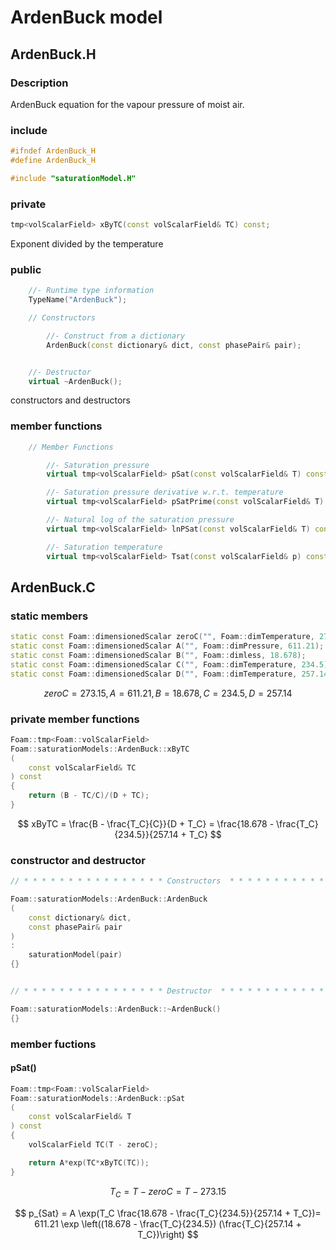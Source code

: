 # ArdenBuck model

## ArdenBuck.H

### Description

ArdenBuck equation for the vapour pressure of moist air.

### include

```cpp
#ifndef ArdenBuck_H
#define ArdenBuck_H

#include "saturationModel.H"
```

### private

```cpp
tmp<volScalarField> xByTC(const volScalarField& TC) const;
```

Exponent divided by the temperature

### public

```cpp
    //- Runtime type information
    TypeName("ArdenBuck");

    // Constructors

        //- Construct from a dictionary
        ArdenBuck(const dictionary& dict, const phasePair& pair);


    //- Destructor
    virtual ~ArdenBuck();
```

constructors and destructors

### member functions

```cpp
    // Member Functions

        //- Saturation pressure
        virtual tmp<volScalarField> pSat(const volScalarField& T) const;

        //- Saturation pressure derivative w.r.t. temperature
        virtual tmp<volScalarField> pSatPrime(const volScalarField& T) const;

        //- Natural log of the saturation pressure
        virtual tmp<volScalarField> lnPSat(const volScalarField& T) const;

        //- Saturation temperature
        virtual tmp<volScalarField> Tsat(const volScalarField& p) const;
```

## ArdenBuck.C

### static members

```cpp
static const Foam::dimensionedScalar zeroC("", Foam::dimTemperature, 273.15);
static const Foam::dimensionedScalar A("", Foam::dimPressure, 611.21);
static const Foam::dimensionedScalar B("", Foam::dimless, 18.678);
static const Foam::dimensionedScalar C("", Foam::dimTemperature, 234.5);
static const Foam::dimensionedScalar D("", Foam::dimTemperature, 257.14);
```

$$
zeroC = 273.15, A = 611.21, B = 18.678, C = 234.5, D = 257.14
$$

### private member functions

```cpp
Foam::tmp<Foam::volScalarField>
Foam::saturationModels::ArdenBuck::xByTC
(
    const volScalarField& TC
) const
{
    return (B - TC/C)/(D + TC);
}
```

$$
xByTC = \frac{B - \frac{T_C}{C}}{D + T_C} = \frac{18.678 - \frac{T_C}{234.5}}{257.14 + T_C}
$$

### constructor and destructor

```cpp
// * * * * * * * * * * * * * * * * Constructors  * * * * * * * * * * * * * * //

Foam::saturationModels::ArdenBuck::ArdenBuck
(
    const dictionary& dict,
    const phasePair& pair
)
:
    saturationModel(pair)
{}


// * * * * * * * * * * * * * * * * Destructor  * * * * * * * * * * * * * * * //

Foam::saturationModels::ArdenBuck::~ArdenBuck()
{}
```

### member fuctions

#### pSat()

```cpp
Foam::tmp<Foam::volScalarField>
Foam::saturationModels::ArdenBuck::pSat
(
    const volScalarField& T
) const
{
    volScalarField TC(T - zeroC);

    return A*exp(TC*xByTC(TC));
}
```

$$
T_C = T - zeroC = T - 273.15
$$

$$
p_{Sat} = A \exp(T_C  \frac{18.678 - \frac{T_C}{234.5}}{257.14 + T_C})= 611.21 \exp \left((18.678 - \frac{T_C}{234.5}) (\frac{T_C}{257.14 + T_C})\right)
$$





